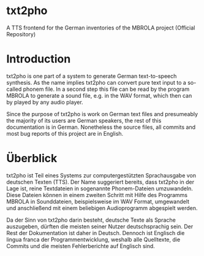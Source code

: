 # txt2pho
A TTS frontend for the German inventories of the MBROLA project (Official Repository)

# Introduction

txt2pho is one part of a system to generate German text-to-speech
synthesis. As the name implies txt2pho can convert pure text input to
a so-called phonem file. In a second step this file can be read by the
program MBROLA to generate a sound file, e.g. in the WAV format, which
then can by played by any audio player.

Since the purpose of txt2pho is work on German text files and presumeably
the majority of its users are German speakers, the rest of this
documentation is in German. Nonetheless the source files, all commits and
most bug reports of this project are in English.

# Überblick 

txt2pho ist Teil eines Systems zur computergestützten Sprachausgabe von
deutschen Texten (TTS). Der Name suggeriert bereits, dass txt2pho in der
Lage ist, reine Textdateien in sogenannte Phonem-Dateien umzuwandeln.
Diese Dateien können in einem zweiten Schritt mit Hilfe des Programms
MBROLA in Sounddateien, beispielsweise im WAV Format, umgewandelt und
anschließend mit einem beliebigen Audioprogramm abgespielt werden.

Da der Sinn von txt2pho darin besteht, deutsche Texte als Sprache
auszugeben, dürften die meisten seiner Nutzer deutschsprachig sein. Der
Rest der Dokumentation ist daher in Deutsch. Dennoch ist Englisch die
lingua franca der Programmentwicklung, weshalb alle Quelltexte, die
Commits und die meisten Fehlerberichte auf Englisch sind.

